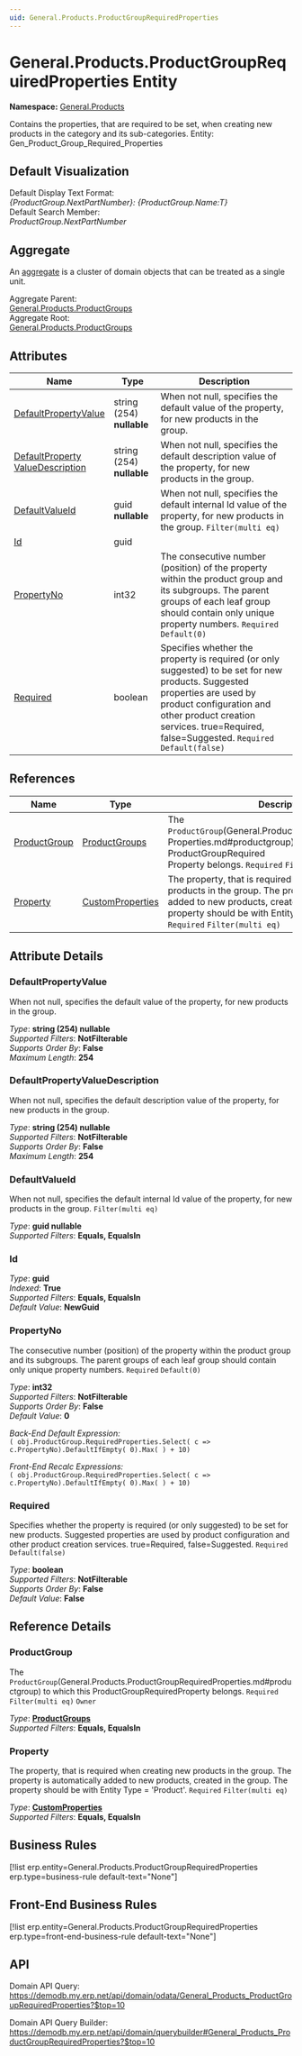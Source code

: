 ```yaml
---
uid: General.Products.ProductGroupRequiredProperties
---
```

# General.Products.ProductGroupRequiredProperties Entity

**Namespace:** [General.Products](General.Products.md)  

Contains the properties, that are required to be set, when creating new products in the category and its sub-categories. Entity: Gen_Product_Group_Required_Properties

## Default Visualization
Default Display Text Format:  
_{ProductGroup.NextPartNumber}: {ProductGroup.Name:T}_  
Default Search Member:  
_ProductGroup.NextPartNumber_  

## Aggregate
An [aggregate](https://docs.erp.net/tech/advanced/concepts/aggregates.html) is a cluster of domain objects that can be treated as a single unit.  

Aggregate Parent:  
[General.Products.ProductGroups](General.Products.ProductGroups.md)  
Aggregate Root:  
[General.Products.ProductGroups](General.Products.ProductGroups.md)  

## Attributes

| Name | Type | Description |
| ---- | ---- | --- |
| [DefaultPropertyValue](General.Products.ProductGroupRequiredProperties.md#defaultpropertyvalue) | string (254) __nullable__ | When not null, specifies the default value of the property, for new products in the group. 
| [DefaultProperty<br />ValueDescription](General.Products.ProductGroupRequiredProperties.md#defaultpropertyvaluedescription) | string (254) __nullable__ | When not null, specifies the default description value of the property, for new products in the group. 
| [DefaultValueId](General.Products.ProductGroupRequiredProperties.md#defaultvalueid) | guid __nullable__ | When not null, specifies the default internal Id value of the property, for new products in the group. `Filter(multi eq)` 
| [Id](General.Products.ProductGroupRequiredProperties.md#id) | guid |  
| [PropertyNo](General.Products.ProductGroupRequiredProperties.md#propertyno) | int32 | The consecutive number (position) of the property within the product group and its subgroups. The parent groups of each leaf group should contain only unique property numbers. `Required` `Default(0)` 
| [Required](General.Products.ProductGroupRequiredProperties.md#required) | boolean | Specifies whether the property is required (or only suggested) to be set for new products. Suggested properties are used by product configuration and other product creation services. true=Required, false=Suggested. `Required` `Default(false)` 

## References

| Name | Type | Description |
| ---- | ---- | --- |
| [ProductGroup](General.Products.ProductGroupRequiredProperties.md#productgroup) | [ProductGroups](General.Products.ProductGroups.md) | The `ProductGroup`(General.Products.ProductGroupRequired<br />Properties.md#productgroup) to which this ProductGroupRequired<br />Property belongs. `Required` `Filter(multi eq)` `Owner` |
| [Property](General.Products.ProductGroupRequiredProperties.md#property) | [CustomProperties](General.CustomProperties.md) | The property, that is required when creating new products in the group. The property is automatically added to new products, created in the group. The property should be with Entity Type = 'Product'. `Required` `Filter(multi eq)` |


## Attribute Details

### DefaultPropertyValue

When not null, specifies the default value of the property, for new products in the group.

_Type_: **string (254) __nullable__**  
_Supported Filters_: **NotFilterable**  
_Supports Order By_: **False**  
_Maximum Length_: **254**  

### DefaultPropertyValueDescription

When not null, specifies the default description value of the property, for new products in the group.

_Type_: **string (254) __nullable__**  
_Supported Filters_: **NotFilterable**  
_Supports Order By_: **False**  
_Maximum Length_: **254**  

### DefaultValueId

When not null, specifies the default internal Id value of the property, for new products in the group. `Filter(multi eq)`

_Type_: **guid __nullable__**  
_Supported Filters_: **Equals, EqualsIn**  

### Id

_Type_: **guid**  
_Indexed_: **True**  
_Supported Filters_: **Equals, EqualsIn**  
_Default Value_: **NewGuid**  

### PropertyNo

The consecutive number (position) of the property within the product group and its subgroups. The parent groups of each leaf group should contain only unique property numbers. `Required` `Default(0)`

_Type_: **int32**  
_Supported Filters_: **NotFilterable**  
_Supports Order By_: **False**  
_Default Value_: **0**  

_Back-End Default Expression:_  
`( obj.ProductGroup.RequiredProperties.Select( c => c.PropertyNo).DefaultIfEmpty( 0).Max( ) + 10)`

_Front-End Recalc Expressions:_  
`( obj.ProductGroup.RequiredProperties.Select( c => c.PropertyNo).DefaultIfEmpty( 0).Max( ) + 10)`
### Required

Specifies whether the property is required (or only suggested) to be set for new products. Suggested properties are used by product configuration and other product creation services. true=Required, false=Suggested. `Required` `Default(false)`

_Type_: **boolean**  
_Supported Filters_: **NotFilterable**  
_Supports Order By_: **False**  
_Default Value_: **False**  


## Reference Details

### ProductGroup

The `ProductGroup`(General.Products.ProductGroupRequiredProperties.md#productgroup) to which this ProductGroupRequiredProperty belongs. `Required` `Filter(multi eq)` `Owner`

_Type_: **[ProductGroups](General.Products.ProductGroups.md)**  
_Supported Filters_: **Equals, EqualsIn**  

### Property

The property, that is required when creating new products in the group. The property is automatically added to new products, created in the group. The property should be with Entity Type = 'Product'. `Required` `Filter(multi eq)`

_Type_: **[CustomProperties](General.CustomProperties.md)**  
_Supported Filters_: **Equals, EqualsIn**  



## Business Rules

[!list erp.entity=General.Products.ProductGroupRequiredProperties erp.type=business-rule default-text="None"]

## Front-End Business Rules

[!list erp.entity=General.Products.ProductGroupRequiredProperties erp.type=front-end-business-rule default-text="None"]

## API

Domain API Query:
<https://demodb.my.erp.net/api/domain/odata/General_Products_ProductGroupRequiredProperties?$top=10>

Domain API Query Builder:
<https://demodb.my.erp.net/api/domain/querybuilder#General_Products_ProductGroupRequiredProperties?$top=10>

